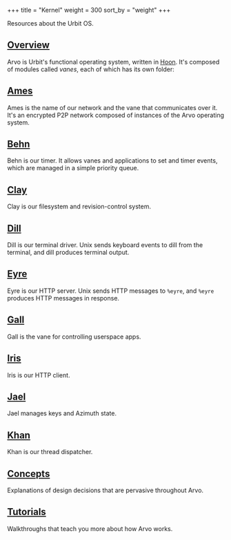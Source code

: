 +++
title = "Kernel"
weight = 300
sort_by = "weight"
+++

Resources about the Urbit OS.

## [Overview](/reference/arvo/overview)

Arvo is Urbit's functional operating system, written in [Hoon](/guides/core/hoon-school/). It's composed of modules called _vanes_, each of which has its own folder:

## [Ames](/reference/arvo/ames/ames)

Ames is the name of our network and the vane that communicates over it. It's an encrypted P2P network composed of instances of the Arvo operating system.

## [Behn](/reference/arvo/behn/behn)

Behn is our timer. It allows vanes and applications to set and timer events, which are managed in a simple priority queue.

## [Clay](/reference/arvo/clay/clay)

Clay is our filesystem and revision-control system.

## [Dill](/reference/arvo/dill/dill)

Dill is our terminal driver. Unix sends keyboard events to dill from the terminal, and dill produces terminal output.

## [Eyre](/reference/arvo/eyre/eyre)

Eyre is our HTTP server. Unix sends HTTP messages to `%eyre`, and `%eyre` produces HTTP messages in response.

## [Gall](/reference/arvo/gall/gall)

Gall is the vane for controlling userspace apps.

## [Iris](/reference/arvo/iris/iris)

Iris is our HTTP client.

## [Jael](/reference/arvo/jael/jael)

Jael manages keys and Azimuth state.

## [Khan](/reference/arvo/khan/khan)

Khan is our thread dispatcher.

## [Concepts](/reference/arvo/concepts/)

Explanations of design decisions that are pervasive throughout Arvo.

## [Tutorials](/reference/arvo/tutorials/)

Walkthroughs that teach you more about how Arvo works.
